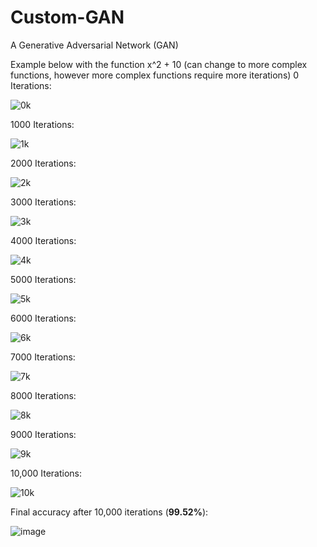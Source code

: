 # Custom-GAN
A Generative Adversarial Network (GAN)

Example below with the function x^2 + 10 (can change to more complex functions, however more complex functions require more iterations)
0 Iterations:

![0k](https://github.com/babaJaan01/Custom-GAN/assets/98251668/a364cd6b-227c-4d61-b590-f3d4a58ae24c)

1000 Iterations:

![1k](https://github.com/babaJaan01/Custom-GAN/assets/98251668/8d3c989f-b765-4f0a-957e-f6524e99a382)

2000 Iterations:

![2k](https://github.com/babaJaan01/Custom-GAN/assets/98251668/71b78243-1590-4952-b70a-af022a0e7560)

3000 Iterations:

![3k](https://github.com/babaJaan01/Custom-GAN/assets/98251668/bba3b8a4-2cf9-4181-8bfe-56156e351eb6)

4000 Iterations:

![4k](https://github.com/babaJaan01/Custom-GAN/assets/98251668/fb9579be-c2ca-4b7c-bf6d-cd4ca14e2653)

5000 Iterations:

![5k](https://github.com/babaJaan01/Custom-GAN/assets/98251668/2e520848-a36b-4300-b8bd-1b87b7f81bfa)

6000 Iterations:

![6k](https://github.com/babaJaan01/Custom-GAN/assets/98251668/18f7c9c3-6977-454f-92bf-e38b666421b4)

7000 Iterations:

![7k](https://github.com/babaJaan01/Custom-GAN/assets/98251668/ed018047-c39e-4e11-9277-f983da8b9e4d)

8000 Iterations:

![8k](https://github.com/babaJaan01/Custom-GAN/assets/98251668/2ead62b4-1632-4907-86a3-ba0599ebe351)

9000 Iterations:

![9k](https://github.com/babaJaan01/Custom-GAN/assets/98251668/fb3848ef-2a4b-4e50-bbae-aee11a955702)

10,000 Iterations:

![10k](https://github.com/babaJaan01/Custom-GAN/assets/98251668/fe18dc92-b360-4de0-bb51-d47ebb16f885)

Final accuracy after 10,000 iterations (**99.52%**):

![image](https://github.com/babaJaan01/Custom-GAN/assets/98251668/ab7f5d5b-950e-45e0-84f6-7eaf79558e80)
